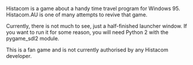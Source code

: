 Histacom is a game about a handy time travel program for Windows 95.
Histacom.AU is one of many attempts to revive that game.

Currently, there is not much to see, just a half-finished launcher
window. If you want to run it for some reason, you will need Python 2
with the pygame_sdl2 module.

This is a fan game and is not currently authorised by any Histacom
developer.
